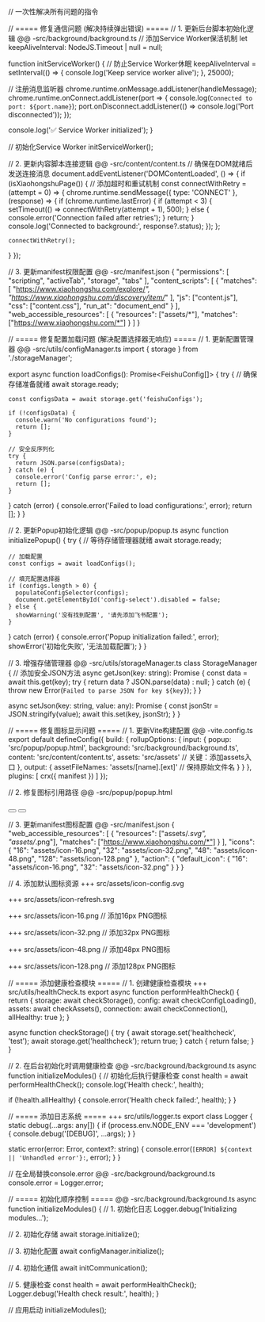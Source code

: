 // 一次性解决所有问题的指令

// ===== 修复通信问题 (解决持续弹出错误) =====
// 1. 更新后台脚本初始化逻辑
@@ -src/background/background.ts
// 添加Service Worker保活机制
let keepAliveInterval: NodeJS.Timeout | null = null;

function initServiceWorker() {
  // 防止Service Worker休眠
  keepAliveInterval = setInterval(() => {
    console.log('Keep service worker alive');
  }, 25000);
  
  // 注册消息监听器
  chrome.runtime.onMessage.addListener(handleMessage);
  chrome.runtime.onConnect.addListener(port => {
    console.log(`Connected to port: ${port.name}`);
    port.onDisconnect.addListener(() => console.log('Port disconnected'));
  });
  
  console.log('✅ Service Worker initialized');
}

// 初始化Service Worker
initServiceWorker();

// 2. 更新内容脚本连接逻辑
@@ -src/content/content.ts
// 确保在DOM就绪后发送连接消息
document.addEventListener('DOMContentLoaded', () => {
  if (isXiaohongshuPage()) {
    // 添加超时和重试机制
    const connectWithRetry = (attempt = 0) => {
      chrome.runtime.sendMessage({ type: 'CONNECT' }, (response) => {
        if (chrome.runtime.lastError) {
          if (attempt < 3) {
            setTimeout(() => connectWithRetry(attempt + 1), 500);
          } else {
            console.error('Connection failed after retries');
          }
          return;
        }
        console.log('Connected to background:', response?.status);
      });
    };
    
    connectWithRetry();
  }
});

// 3. 更新manifest权限配置
@@ -src/manifest.json
{
  "permissions": [
    "scripting",
    "activeTab",
    "storage",
    "tabs"
  ],
  "content_scripts": [
    {
      "matches": [
        "https://www.xiaohongshu.com/explore/*",
        "https://www.xiaohongshu.com/discovery/item/*"
      ],
      "js": ["content.js"],
      "css": ["content.css"],
      "run_at": "document_end"
    }
  ],
  "web_accessible_resources": [
    {
      "resources": ["assets/*"],
      "matches": ["https://www.xiaohongshu.com/*"]
    }
  ]
}

// ===== 修复配置加载问题 (解决配置选择器无响应) =====
// 1. 更新配置管理器
@@ -src/utils/configManager.ts
import { storage } from './storageManager';

export async function loadConfigs(): Promise<FeishuConfig[]> {
  try {
    // 确保存储准备就绪
    await storage.ready;
    
    const configsData = await storage.get('feishuConfigs');
    
    if (!configsData) {
      console.warn('No configurations found');
      return [];
    }
    
    // 安全反序列化
    try {
      return JSON.parse(configsData);
    } catch (e) {
      console.error('Config parse error:', e);
      return [];
    }
  } catch (error) {
    console.error('Failed to load configurations:', error);
    return [];
  }
}

// 2. 更新Popup初始化逻辑
@@ -src/popup/popup.ts
async function initializePopup() {
  try {
    // 等待存储管理器就绪
    await storage.ready;
    
    // 加载配置
    const configs = await loadConfigs();
    
    // 填充配置选择器
    if (configs.length > 0) {
      populateConfigSelector(configs);
      document.getElementById('config-select').disabled = false;
    } else {
      showWarning('没有找到配置', '请先添加飞书配置');
    }
  } catch (error) {
    console.error('Popup initialization failed:', error);
    showError('初始化失败', '无法加载配置');
  }
}

// 3. 增强存储管理器
@@ -src/utils/storageManager.ts
class StorageManager {
  // 添加安全JSON方法
  async getJson(key: string): Promise<any> {
    const data = await this.get(key);
    try {
      return data ? JSON.parse(data) : null;
    } catch (e) {
      throw new Error(`Failed to parse JSON for key ${key}`);
    }
  }
  
  async setJson(key: string, value: any): Promise<void> {
    const jsonStr = JSON.stringify(value);
    await this.set(key, jsonStr);
  }
}

// ===== 修复图标显示问题 =====
// 1. 更新Vite构建配置
@@ -vite.config.ts
export default defineConfig({
  build: {
    rollupOptions: {
      input: {
        popup: 'src/popup/popup.html',
        background: 'src/background/background.ts',
        content: 'src/content/content.ts',
        assets: 'src/assets' // 关键：添加assets入口
      },
      output: {
        assetFileNames: 'assets/[name].[ext]' // 保持原始文件名
      }
    }
  },
  plugins: [
    crx({ manifest })
  ]
});

// 2. 修复图标引用路径
@@ -src/popup/popup.html
<!-- 更新所有图标引用 -->
<button id="config-btn">
  
</button>

<button id="refresh-btn">
  
</button>

// 3. 更新manifest图标配置
@@ -src/manifest.json
{
  "web_accessible_resources": [
    {
      "resources": ["assets/*.svg", "assets/*.png"],
      "matches": ["https://www.xiaohongshu.com/*"]
    }
  ],
  "icons": {
    "16": "assets/icon-16.png",
    "32": "assets/icon-32.png",
    "48": "assets/icon-48.png",
    "128": "assets/icon-128.png"
  },
  "action": {
    "default_icon": {
      "16": "assets/icon-16.png",
      "32": "assets/icon-32.png"
    }
  }
}

// 4. 添加默认图标资源
+++ src/assets/icon-config.svg
<!-- 添加SVG图标内容 -->

+++ src/assets/icon-refresh.svg
<!-- 添加SVG图标内容 -->

+++ src/assets/icon-16.png
// 添加16px PNG图标

+++ src/assets/icon-32.png
// 添加32px PNG图标

+++ src/assets/icon-48.png
// 添加48px PNG图标

+++ src/assets/icon-128.png
// 添加128px PNG图标

// ===== 添加健康检查模块 =====
// 1. 创建健康检查模块
+++ src/utils/healthCheck.ts
export async function performHealthCheck() {
  return {
    storage: await checkStorage(),
    config: await checkConfigLoading(),
    assets: await checkAssets(),
    connection: await checkConnection(),
    allHealthy: true
  };
}

async function checkStorage() {
  try {
    await storage.set('healthcheck', 'test');
    await storage.get('healthcheck');
    return true;
  } catch {
    return false;
  }
}

// 2. 在后台初始化时调用健康检查
@@ -src/background/background.ts
async function initializeModules() {
  // 初始化后执行健康检查
  const health = await performHealthCheck();
  console.log('Health check:', health);
  
  if (!health.allHealthy) {
    console.error('Health check failed:', health);
  }
}

// ===== 添加日志系统 =====
+++ src/utils/logger.ts
export class Logger {
  static debug(...args: any[]) {
    if (process.env.NODE_ENV === 'development') {
      console.debug('[DEBUG]', ...args);
    }
  }
  
  static error(error: Error, context?: string) {
    console.error(`[ERROR] ${context || 'Unhandled error'}:`, error);
  }
}

// 在全局替换console.error
@@ -src/background/background.ts
console.error = Logger.error;

// ===== 初始化顺序控制 =====
@@ -src/background/background.ts
async function initializeModules() {
  // 1. 初始化日志
  Logger.debug('Initializing modules...');
  
  // 2. 初始化存储
  await storage.initialize();
  
  // 3. 初始化配置
  await configManager.initialize();
  
  // 4. 初始化通信
  await initCommunication();
  
  // 5. 健康检查
  const health = await performHealthCheck();
  Logger.debug('Health check result:', health);
}

// 应用启动
initializeModules();
